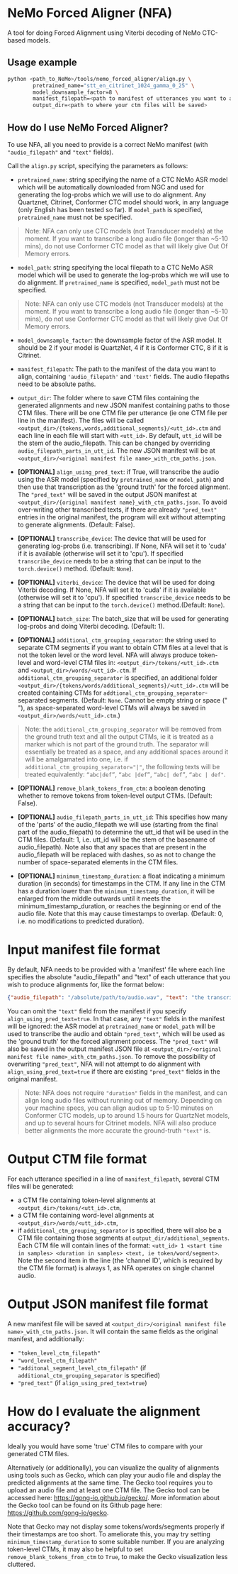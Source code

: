# NeMo Forced Aligner (NFA)

A tool for doing Forced Alignment using Viterbi decoding of NeMo CTC-based models.

## Usage example 

``` bash
python <path_to_NeMo>/tools/nemo_forced_aligner/align.py \
        pretrained_name="stt_en_citrinet_1024_gamma_0_25" \
        model_downsample_factor=8 \
        manifest_filepath=<path to manifest of utterances you want to align> \
        output_dir=<path to where your ctm files will be saved>
```

## How do I use NeMo Forced Aligner?
To use NFA, all you need to provide is a correct NeMo manifest (with `"audio_filepath"` and `"text"` fields).

Call the `align.py` script, specifying the parameters as follows:

* `pretrained_name`: string specifying the name of a CTC NeMo ASR model which will be automatically downloaded from NGC and used for generating the log-probs which we will use to do alignment. Any Quartznet, Citrinet, Conformer CTC model should work, in any language (only English has been tested so far). If `model_path` is specified, `pretrained_name` must not be specified.
>Note: NFA can only use CTC models (not Transducer models) at the moment. If you want to transcribe a long audio file (longer than ~5-10 mins), do not use Conformer CTC model as that will likely give Out Of Memory errors.

* `model_path`: string specifying the local filepath to a CTC NeMo ASR model which will be used to generate the log-probs which we will use to do alignment. If `pretrained_name` is specified, `model_path` must not be specified.
>Note: NFA can only use CTC models (not Transducer models) at the moment. If you want to transcribe a long audio file (longer than ~5-10 mins), do not use Conformer CTC model as that will likely give Out Of Memory errors.

* `model_downsample_factor`: the downsample factor of the ASR model. It should be 2 if your model is QuartzNet, 4 if it is Conformer CTC, 8 if it is Citrinet.

* `manifest_filepath`: The path to the manifest of the data you want to align, containing `'audio_filepath'` and `'text'` fields. The audio filepaths need to be absolute paths.

* `output_dir`: The folder where to save CTM files containing the generated alignments and new JSON manifest containing paths to those CTM files. There will be one CTM file per utterance (ie one CTM file per line in the manifest). The files will be called `<output_dir>/{tokens,words,additional_segments}/<utt_id>.ctm` and each line in each file will start with `<utt_id>`. By default, `utt_id` will be the stem of the audio_filepath. This can be changed by overriding `audio_filepath_parts_in_utt_id`. The new JSON manifest will be at `<output_dir>/<original manifest file name>_with_ctm_paths.json`.

* **[OPTIONAL]** `align_using_pred_text`: if True, will transcribe the audio using the ASR model (specified by `pretrained_name` or `model_path`) and then use that transcription as the 'ground truth' for the forced alignment. The `"pred_text"` will be saved in the output JSON manifest at `<output_dir>/{original manifest name}_with_ctm_paths.json`. To avoid over-writing other transcribed texts, if there are already `"pred_text"` entries in the original manifest, the program will exit without attempting to generate alignments.  (Default: False). 

* **[OPTIONAL]** `transcribe_device`: The device that will be used for generating log-probs (i.e. transcribing). If None, NFA will set it to 'cuda' if it is available (otherwise will set it to 'cpu'). If specified `transcribe_device` needs to be a string that can be input to the `torch.device()` method. (Default: `None`).

* **[OPTIONAL]** `viterbi_device`: The device that will be used for doing Viterbi decoding. If None, NFA will set it to 'cuda' if it is available (otherwise will set it to 'cpu'). If specified `transcribe_device` needs to be a string that can be input to the `torch.device()` method.(Default: `None`).

* **[OPTIONAL]** `batch_size`: The batch_size that will be used for generating log-probs and doing Viterbi decoding. (Default: 1).

* **[OPTIONAL]** `additional_ctm_grouping_separator`: the string used to separate CTM segments if you want to obtain CTM files at a level that is not the token level or the word level. NFA will always produce token-level and word-level CTM files in: `<output_dir>/tokens/<utt_id>.ctm` and `<output_dir>/words/<utt_id>.ctm`. If `additional_ctm_grouping_separator` is specified, an additional folder `<output_dir>/{tokens/words/additional_segments}/<utt_id>.ctm` will be created containing CTMs for `addtional_ctm_grouping_separator`-separated segments. (Default: `None`. Cannot be empty string or space (" "), as space-separated word-level CTMs will always be saved in `<output_dir>/words/<utt_id>.ctm`.)
> Note: the `additional_ctm_grouping_separator` will be removed from the ground truth text and all the output CTMs, ie it is treated as a marker which is not part of the ground truth. The separator will essentially be treated as a space, and any additional spaces around it will be amalgamated into one, i.e. if `additional_ctm_grouping_separator="|"`, the following texts will be treated equivalently: `“abc|def”`, `“abc |def”`, `“abc| def”`, `“abc | def"`.

* **[OPTIONAL]** `remove_blank_tokens_from_ctm`: a boolean denoting whether to remove <blank> tokens from token-level output CTMs. (Default: False). 

* **[OPTIONAL]** `audio_filepath_parts_in_utt_id`: This specifies how many of the 'parts' of the audio_filepath we will use (starting from the final part of the audio_filepath) to determine the utt_id that will be used in the CTM files. (Default: 1, i.e. utt_id will be the stem of the basename of audio_filepath). Note also that any spaces that are present in the audio_filepath will be replaced with dashes, so as not to change the number of space-separated elements in the CTM files.

* **[OPTIONAL]** `minimum_timestamp_duration`: a float indicating a minimum duration (in seconds) for timestamps in the CTM. If any line in the CTM has a duration lower than the `minimum_timestamp_duration`, it will be enlarged from the middle outwards until it meets the minimum_timestamp_duration, or reaches the beginning or end of the audio file. Note that this may cause timestamps to overlap. (Default: 0, i.e. no modifications to predicted duration).

# Input manifest file format
By default, NFA needs to be provided with a 'manifest' file where each line specifies the absolute "audio_filepath" and "text" of each utterance that you wish to produce alignments for, like the format below:
```json
{"audio_filepath": "/absolute/path/to/audio.wav", "text": "the transcription of the utterance"}
```

You can omit the `"text"` field from the manifest if you specify `align_using_pred_text=true`. In that case, any `"text"` fields in the manifest will be ignored: the ASR model at `pretrained_name` or `model_path` will be used to transcribe the audio and obtain `"pred_text"`, which will be used as the 'ground truth' for the forced alignment process. The `"pred_text"` will also be saved in the output manifest JSON file at `<output_dir>/<original manifest file name>_with_ctm_paths.json`. To remove the possibility of overwriting `"pred_text"`, NFA will not attempt to do alignment with `align_using_pred_text=true` if there are existing `"pred_text"` fields in the original manifest.

> Note: NFA does not require `"duration"` fields in the manifest, and can align long audio files without running out of memory. Depending on your machine specs, you can align audios up to 5-10 minutes on Conformer CTC models, up to around 1.5 hours for QuartzNet models, and up to several hours for Citrinet models. NFA will also produce better alignments the more accurate the ground-truth `"text"` is.


# Output CTM file format
For each utterance specified in a line of `manifest_filepath`, several CTM files will be generated:
* a CTM file containing token-level alignments at `<output_dir>/tokens/<utt_id>.ctm`,
* a CTM file containing word-level alignments at `<output_dir>/words/<utt_id>.ctm`,
* if `additional_ctm_grouping_separator` is specified, there will also be a CTM file containing those segments at `output_dir/additional_segments`.
Each CTM file will contain lines of the format:
`<utt_id> 1 <start time in samples> <duration in samples> <text, ie token/word/segment>`.
Note the second item in the line (the 'channel ID', which is required by the CTM file format) is always 1, as NFA operates on single channel audio.

# Output JSON manifest file format
A new manifest file will be saved at `<output_dir>/<original manifest file name>_with_ctm_paths.json`. It will contain the same fields as the original manifest, and additionally:
* `"token_level_ctm_filepath"`
* `"word_level_ctm_filepath"`
* `"additonal_segment_level_ctm_filepath"` (if `additional_ctm_grouping_separator` is specified)
* `"pred_text"` (if `align_using_pred_text=true`)


# How do I evaluate the alignment accuracy?
Ideally you would have some 'true' CTM files to compare with your generated CTM files. 

Alternatively (or additionally), you can visualize the quality of alignments using tools such as Gecko, which can play your audio file and display the predicted alignments at the same time. The Gecko tool requires you to upload an audio file and at least one CTM file. The Gecko tool can be accessed here: https://gong-io.github.io/gecko/. More information about the Gecko tool can be found on its Github page here: https://github.com/gong-io/gecko. 

Note that Gecko may not display some tokens/words/segments properly if their timestamps are too short. To ameliorate this, you may try setting `minimum_timestamp_duration` to some suitable number. If you are analyzing token-level CTMs, it may also be helpful to set `remove_blank_tokens_from_ctm` to `True`, to make the Gecko visualization less cluttered.
